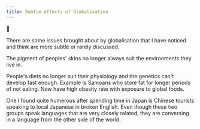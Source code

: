 ```yaml
---
title: Subtle effects of Globalisation
---
```

🌱

There are some issues brought about by globalisation that I have noticed and think are more subtle or rarely discussed.

The pigment of peoples' skins no longer always suit the environments they live in. 

People's diets no longer suit their physiology and the genetics can't develop fast enough. Example is Samoans who store fat for longer periods of not eating. Now have high obesity rate with exposure to global foods.

One I found quite humerous after spending time in Japan is Chinese tourists speaking to local Japanese in broken English. Even though these two groups speak languages that are very closely related, they are conversing in a language from the other side of the world.